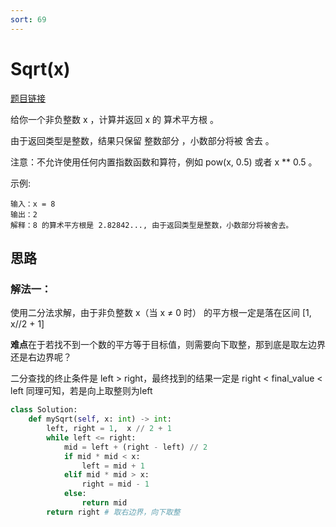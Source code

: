 ```yaml
---
sort: 69
---
```

# Sqrt(x)

[题目链接](https://leetcode-cn.com/problems/sqrtx/)

给你一个非负整数 x ，计算并返回 x 的 算术平方根 。

由于返回类型是整数，结果只保留 整数部分 ，小数部分将被 舍去 。

注意：不允许使用任何内置指数函数和算符，例如 pow(x, 0.5) 或者 x ** 0.5 。


示例:
```
输入：x = 8
输出：2
解释：8 的算术平方根是 2.82842..., 由于返回类型是整数，小数部分将被舍去。
```

## 思路

### 解法一：
使用二分法求解，由于非负整数 x（当 x ≠ 0 时） 的平方根一定是落在区间 [1, x//2 + 1]

**难点**在于若找不到一个数的平方等于目标值，则需要向下取整，那到底是取左边界还是右边界呢？

二分查找的终止条件是 left > right，最终找到的结果一定是 right < final_value < left
同理可知，若是向上取整则为left

```python
class Solution:
    def mySqrt(self, x: int) -> int:
        left, right = 1,  x // 2 + 1
        while left <= right:
            mid = left + (right - left) // 2
            if mid * mid < x: 
                left = mid + 1
            elif mid * mid > x:
                right = mid - 1
            else:
                return mid
        return right # 取右边界，向下取整
```

